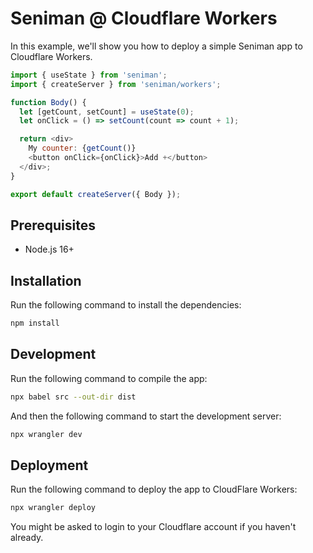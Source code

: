 # Seniman @ Cloudflare Workers

In this example, we'll show you how to deploy a simple Seniman app to Cloudflare Workers.

```js
import { useState } from 'seniman'; 
import { createServer } from 'seniman/workers';

function Body() {
  let [getCount, setCount] = useState(0);
  let onClick = () => setCount(count => count + 1);

  return <div>
    My counter: {getCount()}
    <button onClick={onClick}>Add +</button>
  </div>;
}

export default createServer({ Body });
```

## Prerequisites
- Node.js 16+

## Installation

Run the following command to install the dependencies:

```bash
npm install
```

## Development

Run the following command to compile the app:

```bash
npx babel src --out-dir dist
```

And then the following command to start the development server:

```bash
npx wrangler dev
```

## Deployment

Run the following command to deploy the app to CloudFlare Workers:

```bash
npx wrangler deploy
```

You might be asked to login to your Cloudflare account if you haven't already.
